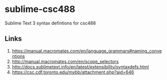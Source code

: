 # sublime-csc488
Sublime Text 3 syntax defintions for csc488

## Links
1. https://manual.macromates.com/en/language_grammars#naming_conventions
2. http://manual.macromates.com/en/scope_selectors
3. http://docs.sublimetext.info/en/latest/extensibility/syntaxdefs.html
4. https://csc.cdf.toronto.edu/mybb/attachment.php?aid=646

